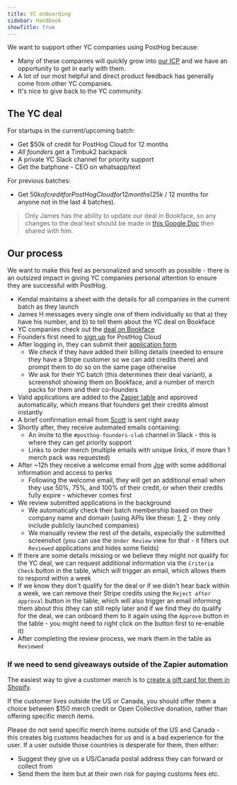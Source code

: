```yaml
---
title: YC onboarding
sidebar: Handbook
showTitle: true
---
```


We want to support other YC companies using PostHog because:

- Many of these companies will quickly grow into [our ICP](/handbook/who-we-are-building-for) and we have an opportunity to get in early with them. 
- A lot of our most helpful and direct product feedback has generally come from other YC companies. 
- It's nice to give back to the YC community. 

## The YC deal

For startups in the current/upcoming batch:

- Get $50k of credit for PostHog Cloud for 12 months
- _All founders_ get a Timbuk2 backpack
- A private YC Slack channel for priority support
- Get the batphone - CEO on whatsapp/text

For previous batches:

- Get $50k of credit for PostHog Cloud for 12 months ($25k / 12 months for anyone not in the last 4 batches).

> Only James has the ability to update our deal in Bookface, so any changes to the deal text should be made in [this Google Doc](https://docs.google.com/document/d/17MtngAx2DeVo3YyhPwwKRvakI54SJuNmHkPtFns2IVQ/edit) then shared with him. 

## Our process

We want to make this feel as personalized and smooth as possible - there is an outsized impact in giving YC companies personal attention to ensure they are successful with PostHog. 

- Kendal maintains a sheet with the details for all companies in the current batch as they launch
- James H messages every single one of them individually so that a) they have his number, and b) to tell them about the YC deal on Bookface
- YC companies check out the [deal on Bookface](https://bookface.ycombinator.com/deals/687)
- Founders first need to [sign up](https://app.posthog.com/) for PostHog Cloud
- After logging in, they can submit their [application form](https://app.posthog.com/startups/yc)
  - We check if they have added their billing details (needed to ensure they have a Stripe customer so we can add credits there) and prompt them to do so on the same page otherwise
  - We ask for their YC batch (this determines their deal variant), a screenshot showing them on Bookface, and a number of merch packs for them and their co-founders
- Valid applications are added to the [Zapier table](https://tables.zapier.com/app/tables/t/01JRCYMWYAJNP3K0B6GTYKKBQB) and approved automatically, which means that founders get their credits almost instantly
- A brief confirmation email from [Scott](https://posthog.com/community/profiles/32112) is sent right away
- Shortly after, they receive automated emails containing:
  - An invite to the `#posthog-founders-club` channel in Slack - this is where they can get priority support
  - Links to order merch (multiple emails with unique links, if more than 1 merch pack was requested)
- After ~12h they receive a welcome email from [Joe](https://posthog.com/community/profiles/29070) with some additional information and access to perks
  - Following the welcome email, they will get an additional email when they use 50%, 75%, and 100% of their credit, or when their credits fully expire - whichever comes first
- We review submitted applications in the background
  - We automatically check their batch membership based on their company name and domain (using APIs like these: [1](https://api.ycombinator.com/v0.1/docs), [2](https://github.com/yc-oss/api) - they only include publicly launched companies)
  - We manually review the rest of the details, especially the submitted screenshot (you can use the `Under Review` view for that - it filters out `Reviewed` applications and hides some fields)
- If there are some details missing or we believe they might not qualify for the YC deal, we can request additional information via the `Criteria Check` button in the table, which will trigger an email, which allows them to respond within a week
- If we know they don't qualify for the deal or if we didn't hear back within a week, we can remove their Stripe credits using the `Reject after approval` button in the table, which will also trigger an email informing them about this (they can still reply later and if we find they do qualify for the deal, we can onboard them to it again using the `Approve` button in the table - you might need to right click on the button first to re-enable it)
- After completing the review process, we mark them in the table as `Reviewed`

### If we need to send giveaways outside of the Zapier automation

The easiest way to give a customer merch is to [create a gift card for them in Shopify](/handbook/company/merch-store#customers).

If the customer lives outside the US or Canada, you should offer them a choice between $150 merch credit or Open Collective donation, rather than offering specific merch items.

Please do not send specific merch items outside of the US and Canada - this creates big customs headaches for us and is a bad experience for the user. If a user outside those countries is desperate for them, then either:

- Suggest they give us a US/Canada postal address they can forward or collect from
- Send them the item but at their own risk for paying customs fees etc.
